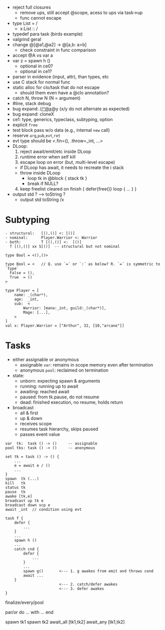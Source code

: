 - reject full closures
  - remove ups, still accept @scope, acess to ups via task->up
  - func cannot escape
- type List = /</List>
  - x:List :: /</List>
- typedef para task (birds example)
- valgrind geral
- change @[@a1,@a2] -> @[a,b: a>b]
  - check constraint in func comparison
- accept @A vs var a
- var z = spawn h ()
  - optional in ce0?
  - optional in ce1?
- parser in evidence (input, attr), than types, etc
- use C stack for normal func
- static alloc for clo/task that do not escape
  - should them even have a @clo annotation?
- catch N, throw N (N = argument)
- \#line, stack debug
- bug expand: /</^@x>@y (x/y do not alternate as expected)
- bug expand: cloneX
- ce1: type, generics, typeclass, subtyping, option
- explicit `free`
- test block pass w/o data (e.g., internal `new` call)
- reserve `arg`,`pub`,`evt`,`ret`
- evt type should be <.fin=(), .throw=_int, ...>
- DLoop:
  1. reject await/emit/etc inside DLoop
  2. runtime error when self kill
  3. escape loop on error (but, multi-level escape)
  - if DLoop has await, it needs to recreate the i stack
  - throw inside DLoop
    - loop tk in @block { stack tk }
    - break if NULL?
  4. keep freelist cleared on finish
    {
      defer{free()}
      loop { ... }
    }
- output std ? --> toString ?
  - output std toString /x

# Subtyping
    - structural:   [(),()] <: [()]
    - nominal:      Player.Warrior <: Warrior
    - both:         T [(),()] <:  [()]
      T [(),()] xx S[()]  -- structural but not nominal

```
type Bool = <(),()>
```

```
type Bool = <   // Q. use `=´ or `:´ as below? R. `=´ is symmetric to `type`
  False = (),
  True  = ()
>
```

```
type Player = [
    name: _(char*),
    age:  _int,
    sub:  <
        Warrior: [mana:_int, guild:_(char*)],
        Mage: [...],
    >
]
val x: Player.Warrior = ["Arthur", 32, [10,"arcane"]]
```

# Tasks

- either assignable or anonymous
    - assignable `var`: remains in scope memory even after termination
    - anonymous `pool`: reclaimed on termination
- state:
    - unborn:   expecting spawn & arguments
    - running:  running up to await
    - awaiting: reached await
    - paused:   from tk.pause, do not resume
    - dead:     finished execution, no resume, holds return
- broadcast
    - all & first
    - up & down
    - receives scope
    - resumes task hierarchy, skips paused
    - passes event value

```
var  tk:  task () -> ()     -- assignable
pool tks: task () -> ()     -- anonymous

set tk = task () -> () {
    ...
    e = await e / ()
    ...
}
spawn  tk (...) 
kill   tk
status tk
pause  tk
awake [tk,e]
broadcast up tk e
broadcast down scp e
await _int  // condition using evt

task f {
    defer {
        ...
    }
    ...
    spawn h ()
    ...
    catch cnd {
        defer {
            ...
        }
        ...
        spawn g()       <--- 1. g awakes from emit and throws cond
        await ...
    }
                        <--- 2. catch/defer awakes
                        <--- 3. defer awakes
}
```

finalize/every/pool

par/or do
    ...
with
    ...
end

spawn tk1
spawn tk2
await_all [tk1,tk2]
await_any [tk1,tk2]

